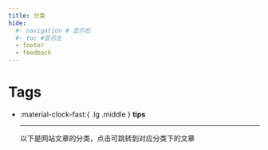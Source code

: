 ```yaml
---
title: 分类
hide:
  #- navigation # 显示右
  #- toc #显示左
  - footer
  - feedback
---
```

<!-- # Tags -->
# Tags


    
<div class="grid cards" markdown>

-   :material-clock-fast:{ .lg .middle } __tips__

    ---

    以下是网站文章的分类，点击可跳转到对应分类下的文章

</div>

<!-- material/tags -->


